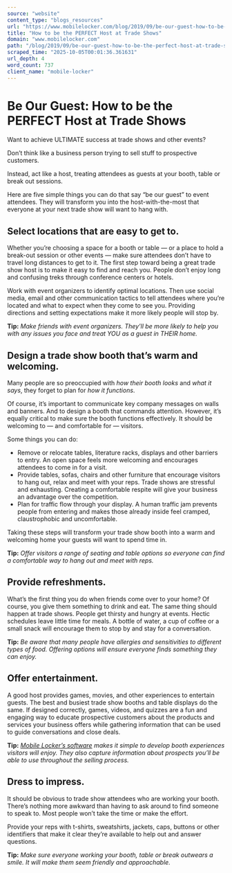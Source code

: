 ```yaml
---
source: "website"
content_type: "blogs_resources"
url: "https://www.mobilelocker.com/blog/2019/09/be-our-guest-how-to-be-the-perfect-host-at-trade-shows/"
title: "How to be the PERFECT Host at Trade Shows"
domain: "www.mobilelocker.com"
path: "/blog/2019/09/be-our-guest-how-to-be-the-perfect-host-at-trade-shows/"
scraped_time: "2025-10-05T00:01:36.361631"
url_depth: 4
word_count: 737
client_name: "mobile-locker"
---
```


# Be Our Guest: How to be the PERFECT Host at Trade Shows

Want to achieve ULTIMATE success at trade shows and other events?

Don’t think like a business person trying to sell stuff to prospective customers.

Instead, act like a host, treating attendees as guests at your booth, table or break out sessions.

Here are five simple things you can do that say “be our guest” to event attendees. They will transform you into the host-with-the-most that everyone at your next trade show will want to hang with.

## Select locations that are easy to get to.

Whether you’re choosing a space for a booth or table — or a place to hold a break-out session or other events — make sure attendees don’t have to travel long distances to get to it. The first step toward being a great trade show host is to make it easy to find and reach you. People don’t enjoy long and confusing treks through conference centers or hotels.

Work with event organizers to identify optimal locations. Then use social media, email and other communication tactics to tell attendees where you’re located and what to expect when they come to see you. Providing directions and setting expectations make it more likely people will stop by.

**Tip:** _Make friends with event organizers. They’ll be more likely to help you with any issues you face and treat YOU as a guest in THEIR home._

## Design a trade show booth that’s warm and welcoming.

Many people are so preoccupied with _how their booth looks_ and _what it says_, they forget to plan for _how it functions_.

Of course, it’s important to communicate key company messages on walls and banners. And to design a booth that commands attention. However, it’s equally critical to make sure the booth functions effectively. It should be welcoming to — and comfortable for — visitors.  

Some things you can do:

*   Remove or relocate tables, literature racks, displays and other barriers to entry. An open space feels more welcoming and encourages attendees to come in for a visit.
*   Provide tables, sofas, chairs and other furniture that encourage visitors to hang out, relax and meet with your reps. Trade shows are stressful and exhausting. Creating a comfortable respite will give your business an advantage over the competition.
*   Plan for traffic flow through your display. A human traffic jam prevents people from entering and makes those already inside feel cramped, claustrophobic and uncomfortable.

Taking these steps will transform your trade show booth into a warm and welcoming home your guests will want to spend time in.

**Tip:** _Offer visitors a range of seating and table options so everyone can find a comfortable way to hang out and meet with reps._

## Provide refreshments.

What’s the first thing you do when friends come over to your home? Of course, you give them something to drink and eat. The same thing should happen at trade shows. People get thirsty and hungry at events. Hectic schedules leave little time for meals. A bottle of water, a cup of coffee or a small snack will encourage them to stop by and stay for a conversation.

**Tip:** _Be aware that many people have allergies and sensitivities to different types of food. Offering options will ensure everyone finds something they can enjoy._

## Offer entertainment.

A good host provides games, movies, and other experiences to entertain guests. The best and busiest trade show booths and table displays do the same. If designed correctly, games, videos, and quizzes are a fun and engaging way to educate prospective customers about the products and services your business offers while gathering information that can be used to guide conversations and close deals.

**Tip:** [_Mobile Locker’s software_](https://www.mobilelocker.com/roles/mobile-locker-for-tradeshows-events/) _makes it simple to develop booth experiences visitors will enjoy. They also capture information about prospects you’ll be able to use throughout the selling process._

## Dress to impress.

It should be obvious to trade show attendees who are working your booth. There’s nothing more awkward than having to ask around to find someone to speak to. Most people won’t take the time or make the effort.

Provide your reps with t-shirts, sweatshirts, jackets, caps, buttons or other identifiers that make it clear they’re available to help out and answer questions.

**Tip:** _Make sure everyone working your booth, table or break outwears a smile. It will make them seem friendly and approachable._